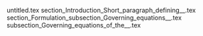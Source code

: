 untitled.tex
section_Introduction_Short_paragraph_defining__.tex
section_Formulation_subsection_Governing_equations__.tex
subsection_Governing_equations_of_the__.tex
